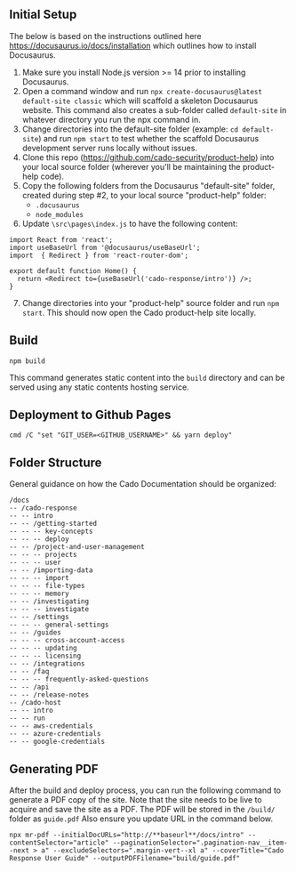 ## Initial Setup
The below is based on the instructions outlined here https://docusaurus.io/docs/installation which outlines how to install Docusaurus.  

1. Make sure you install Node.js version >= 14 prior to installing Docusaurus.
2. Open a command window and run `npx create-docusaurus@latest default-site classic` which will scaffold a skeleton Docusaurus website. This command also creates a sub-folder called `default-site` in whatever directory you run the npx command in.
3. Change directories into the default-site folder (example: `cd default-site`) and run `npm start` to test whether the scaffold Docusaurus development server runs locally without issues.
4. Clone this repo (https://github.com/cado-security/product-help) into your local source folder (wherever you'll be maintaining the product-help code).
5. Copy the following folders from the Docusaurus "default-site" folder, created during step #2, to your local source "product-help" folder:
	- `.docusaurus`
	- `node_modules`
6. Update `\src\pages\index.js` to have the following content:
```
import React from 'react';
import useBaseUrl from '@docusaurus/useBaseUrl';
import  { Redirect } from 'react-router-dom';

export default function Home() {
  return <Redirect to={useBaseUrl('cado-response/intro')} />;
}
```
7. Change directories into your "product-help" source folder and run `npm start`.  This should now open the Cado product-help site locally.

## Build

```console
npm build
```

This command generates static content into the `build` directory and can be served using any static contents hosting service.

## Deployment to Github Pages

```console
cmd /C "set "GIT_USER=<GITHUB_USERNAME>" && yarn deploy"
```

## Folder Structure

General guidance on how the Cado Documentation should be organized:

```
/docs 
-- /cado-response
-- -- intro
-- -- /getting-started
-- -- -- key-concepts
-- -- -- deploy
-- -- /project-and-user-management
-- -- -- projects
-- -- -- user
-- -- /importing-data
-- -- -- import
-- -- -- file-types
-- -- -- memory
-- -- /investigating
-- -- -- investigate
-- -- /settings
-- -- -- general-settings
-- -- /guides 
-- -- -- cross-account-access
-- -- -- updating
-- -- -- licensing
-- -- /integrations
-- -- /faq
-- -- -- frequently-asked-questions
-- -- /api
-- -- /release-notes
-- /cado-host
-- -- intro
-- -- run
-- -- aws-credentials
-- -- azure-credentials
-- -- google-credentials
```

## Generating PDF

After the build and deploy process, you can run the following command to generate a PDF copy of the site. Note that the site needs to be live to acquire and save the site as a PDF.  The PDF will be stored in the `/build/` folder as `guide.pdf`  Also ensure you update URL in the command below.

```console
npx mr-pdf --initialDocURLs="http://**baseurl**/docs/intro" --contentSelector="article" --paginationSelector=".pagination-nav__item--next > a" --excludeSelectors=".margin-vert--xl a" --coverTitle="Cado Response User Guide" --outputPDFFilename="build/guide.pdf"
```